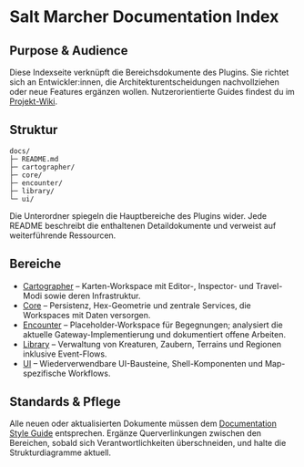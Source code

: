 # Salt Marcher Documentation Index

## Purpose & Audience
Diese Indexseite verknüpft die Bereichsdokumente des Plugins. Sie richtet sich an Entwickler:innen, die Architekturentscheidungen
nachvollziehen oder neue Features ergänzen wollen. Nutzerorientierte Guides findest du im [Projekt-Wiki](../../wiki/README.md).

## Struktur
```
docs/
├─ README.md
├─ cartographer/
├─ core/
├─ encounter/
├─ library/
└─ ui/
```
Die Unterordner spiegeln die Hauptbereiche des Plugins wider. Jede README beschreibt die enthaltenen Detaildokumente und verweist
auf weiterführende Ressourcen.

## Bereiche
- [Cartographer](cartographer/README.md) – Karten-Workspace mit Editor-, Inspector- und Travel-Modi sowie deren Infrastruktur.
- [Core](core/README.md) – Persistenz, Hex-Geometrie und zentrale Services, die Workspaces mit Daten versorgen.
- [Encounter](encounter/README.md) – Placeholder-Workspace für Begegnungen; analysiert die aktuelle Gateway-Implementierung und dokumentiert offene Arbeiten.
- [Library](library/README.md) – Verwaltung von Kreaturen, Zaubern, Terrains und Regionen inklusive Event-Flows.
- [UI](ui/README.md) – Wiederverwendbare UI-Bausteine, Shell-Komponenten und Map-spezifische Workflows.

## Standards & Pflege
Alle neuen oder aktualisierten Dokumente müssen dem [Documentation Style Guide](../../style-guide.md) entsprechen. Ergänze
Querverlinkungen zwischen den Bereichen, sobald sich Verantwortlichkeiten überschneiden, und halte die Strukturdiagramme aktuell.
